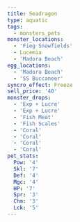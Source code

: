 ```yaml
---
title: Seadragon
type: aquatic
tags:
  - monsters_pets
monster_locations:
  - 'Fieg Snowfields'
  - Lucemia
  - 'Madora Beach'
egg_locations:
  - 'Madora Beach'
  - 'SS Buccaneer'
syncro_effect: Freeze
sell_price: '40'
monster_drops:
  - 'Exp + Lucre'
  - 'Exp + Lucre'
  - 'Fish Meat'
  - 'Fish Scales'
  - 'Coral'
  - 'Coral'
  - 'Coral'
  - 'Coral'
pet_stats:
  Pow: '4'
  Skl: '7'
  Def: '4'
  Mgc: '4'
  HP: '7'
  Spr: '3'
  Chm: '3'
  Lck: '5'
---
```

